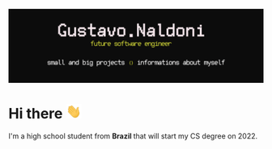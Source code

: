 [![Header](https://raw.githubusercontent.com/gustavonaldoni/gustavonaldoni/master/images/header.png "Header")](github.com/gustavonaldoni)

# Hi there <img src="gifs/hand.gif" width="30px"/>
I'm a high school student from <b> Brazil </b> that will start my CS degree on 2022. 


<!--
**gustavonaldoni/gustavonaldoni** is a ✨ _special_ ✨ repository because its `README.md` (this file) appears on your GitHub profile.

Here are some ideas to get you started:

- 🔭 I’m currently working on ...
- 🌱 I’m currently learning ...
- 👯 I’m looking to collaborate on ...
- 🤔 I’m looking for help with ...
- 💬 Ask me about ...
- 📫 How to reach me: ...
- 😄 Pronouns: ...
- ⚡ Fun fact: ...
-->
